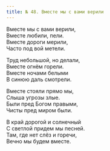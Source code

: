 ```yaml
---
title: № 48. Вместе мы с вами верили
---
```


Вместе мы с вами верили,  
Вместе любили, пели.  
Вместе дороги мерили,  
Часто под вой метели.
 
Труд небольшой, но делали,  
Вместе огнём горели.  
Вместе ночами белыми  
В синюю даль смотрели.

Вместе стояли прямо мы,  
Слыша угрозы злые.  
Были пред Богом правыми,  
Чисты пред миром были.

В край дорогой и солнечный  
С светлой придем мы песней.  
Там, где нет слёз и горечи,  
Вечно мы будем вместе.
